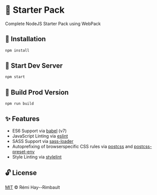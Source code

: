 # 🏁 Starter Pack

Complete NodeJS Starter Pack using WebPack

## 🔌 Installation

```sh
npm install
```

## 🚧 Start Dev Server

```sh
npm start
```

## 🚩 Build Prod Version

```sh
npm run build
```

## ✨ Features

- ES6 Support via [babel](https://babeljs.io/) (v7)
- JavaScript Linting via [eslint](https://eslint.org/)
- SASS Support via [sass-loader](https://github.com/jtangelder/sass-loader)
- Autoprefixing of browserspecific CSS rules via [postcss](https://postcss.org/) and [postcss-preset-env](https://github.com/csstools/postcss-preset-env)
- Style Linting via [stylelint](https://stylelint.io/)

## 🔓 License

[MIT](LICENSE) © Rémi Hay--Rimbault
